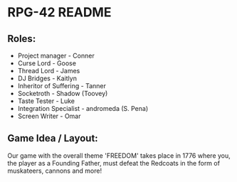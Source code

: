 # RPG-42 README

## Roles:
* Project manager - Conner
* Curse Lord - Goose
* Thread Lord - James
* DJ Bridges - Kaitlyn
* Inheritor of Suffering - Tanner
* Socketroth - Shadow (Toovey)
* Taste Tester - Luke
* Integration Specialist - andromeda (S. Pena)
* Screen Writer - Omar

## Game Idea / Layout:
Our game with the overall theme 'FREEDOM' takes place in 1776 where you, the player as a Founding Father, must defeat the Redcoats in the form of muskateers, cannons and more!
